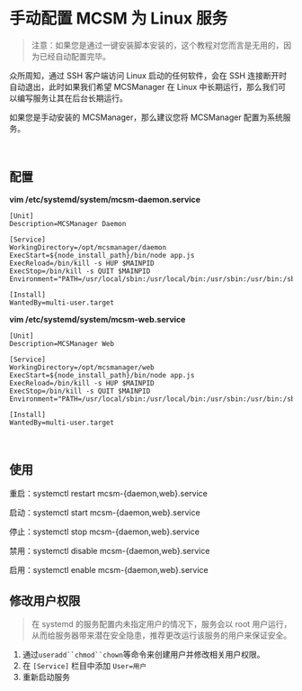 # 手动配置 MCSM 为 Linux 服务


> 注意：如果您是通过一键安装脚本安装的，这个教程对您而言是无用的，因为已经自动配置完毕。

众所周知，通过 SSH 客户端访问 Linux 启动的任何软件，会在 SSH 连接断开时自动退出，此时如果我们希望 MCSManager 在 Linux 中长期运行，那么我们可以编写服务让其在后台长期运行。

如果您是手动安装的 MCSManager，那么建议您将 MCSManager 配置为系统服务。

<br />

## 配置

**vim /etc/systemd/system/mcsm-daemon.service**

```
[Unit]
Description=MCSManager Daemon

[Service]
WorkingDirectory=/opt/mcsmanager/daemon
ExecStart=${node_install_path}/bin/node app.js
ExecReload=/bin/kill -s HUP $MAINPID
ExecStop=/bin/kill -s QUIT $MAINPID
Environment="PATH=/usr/local/sbin:/usr/local/bin:/usr/sbin:/usr/bin:/sbin:/bin"

[Install]
WantedBy=multi-user.target
```



**vim /etc/systemd/system/mcsm-web.service**

```
[Unit]
Description=MCSManager Web

[Service]
WorkingDirectory=/opt/mcsmanager/web
ExecStart=${node_install_path}/bin/node app.js
ExecReload=/bin/kill -s HUP $MAINPID
ExecStop=/bin/kill -s QUIT $MAINPID
Environment="PATH=/usr/local/sbin:/usr/local/bin:/usr/sbin:/usr/bin:/sbin:/bin"

[Install]
WantedBy=multi-user.target
```

<br />

## 使用

重启：systemctl restart mcsm-{daemon,web}.service

启动：systemctl start mcsm-{daemon,web}.service

停止：systemctl stop mcsm-{daemon,web}.service

禁用：systemctl disable mcsm-{daemon,web}.service

启用：systemctl enable mcsm-{daemon,web}.service

## 修改用户权限

> 在 systemd 的服务配置内未指定用户的情况下，服务会以 root 用户运行，从而给服务器带来潜在安全隐患，推荐更改运行该服务的用户来保证安全。

1. 通过`useradd``chmod``chown`等命令来创建用户并修改相关用户权限。
2. 在 `[Service]` 栏目中添加 `User=用户`
3. 重新启动服务